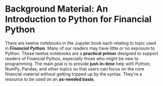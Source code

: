 # Background Material: An Introduction to Python for Financial Python

There are twelve notebooks in the Jupyter book each relating to topic used in ***Financial Python***.  Many of our readers may have little or no exposure to Python.  These twelve notebooks are a **practical primer** designed to support readers of Financial Python, especially those who might be new to programming. The main goal is to provide **just-in-time** help with Python, NumPy, Pandas, and other topics so that users can focus on the core financial material without getting tripped up by the syntax. They're a resource to be used on an **as-needed basis**.
```{tableofcontents}
```
